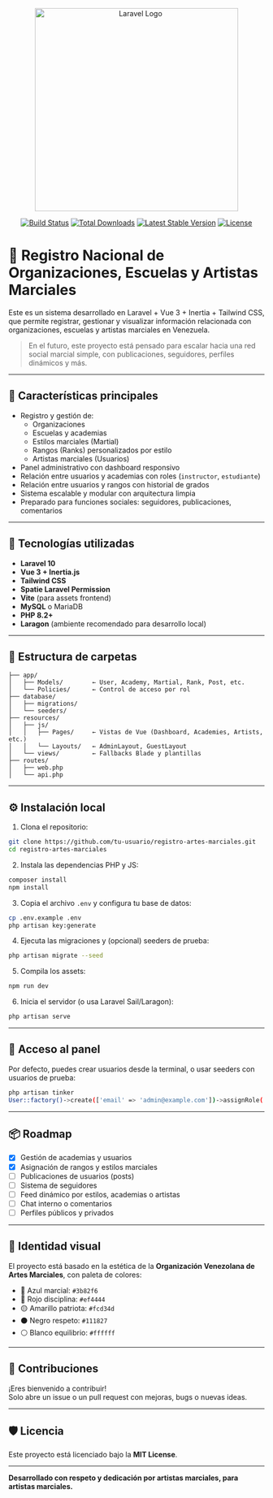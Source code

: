 
<p align="center"><a href="https://laravel.com" target="_blank"><img src="https://raw.githubusercontent.com/laravel/art/master/logo-lockup/5%20SVG/2%20CMYK/1%20Full%20Color/laravel-logolockup-cmyk-red.svg" width="400" alt="Laravel Logo"></a></p>

<p align="center">
<a href="https://github.com/laravel/framework/actions"><img src="https://github.com/laravel/framework/workflows/tests/badge.svg" alt="Build Status"></a>
<a href="https://packagist.org/packages/laravel/framework"><img src="https://img.shields.io/packagist/dt/laravel/framework" alt="Total Downloads"></a>
<a href="https://packagist.org/packages/laravel/framework"><img src="https://img.shields.io/packagist/v/laravel/framework" alt="Latest Stable Version"></a>
<a href="https://packagist.org/packages/laravel/framework"><img src="https://img.shields.io/packagist/l/laravel/framework" alt="License"></a>
</p>

# 🥋 Registro Nacional de Organizaciones, Escuelas y Artistas Marciales

Este es un sistema desarrollado en Laravel + Vue 3 + Inertia + Tailwind CSS, que permite registrar, gestionar y visualizar información relacionada con organizaciones, escuelas y artistas marciales en Venezuela.

> En el futuro, este proyecto está pensado para escalar hacia una red social marcial simple, con publicaciones, seguidores, perfiles dinámicos y más.

---

## 🚀 Características principales

- Registro y gestión de:
  - Organizaciones
  - Escuelas y academias
  - Estilos marciales (Martial)
  - Rangos (Ranks) personalizados por estilo
  - Artistas marciales (Usuarios)
- Panel administrativo con dashboard responsivo
- Relación entre usuarios y academias con roles (`instructor`, `estudiante`)
- Relación entre usuarios y rangos con historial de grados
- Sistema escalable y modular con arquitectura limpia
- Preparado para funciones sociales: seguidores, publicaciones, comentarios

---

## 🧱 Tecnologías utilizadas

- **Laravel 10**
- **Vue 3 + Inertia.js**
- **Tailwind CSS**
- **Spatie Laravel Permission**
- **Vite** (para assets frontend)
- **MySQL** o MariaDB
- **PHP 8.2+**
- **Laragon** (ambiente recomendado para desarrollo local)

---

## 🧭 Estructura de carpetas

```
├── app/
│   ├── Models/        ← User, Academy, Martial, Rank, Post, etc.
│   └── Policies/      ← Control de acceso por rol
├── database/
│   ├── migrations/
│   └── seeders/
├── resources/
│   ├── js/
│   │   ├── Pages/     ← Vistas de Vue (Dashboard, Academies, Artists, etc.)
│   │   └── Layouts/   ← AdminLayout, GuestLayout
│   └── views/         ← Fallbacks Blade y plantillas
├── routes/
│   ├── web.php
│   └── api.php
```

---

## ⚙️ Instalación local

1. Clona el repositorio:

```bash
git clone https://github.com/tu-usuario/registro-artes-marciales.git
cd registro-artes-marciales
```

2. Instala las dependencias PHP y JS:

```bash
composer install
npm install
```

3. Copia el archivo `.env` y configura tu base de datos:

```bash
cp .env.example .env
php artisan key:generate
```

4. Ejecuta las migraciones y (opcional) seeders de prueba:

```bash
php artisan migrate --seed
```

5. Compila los assets:

```bash
npm run dev
```

6. Inicia el servidor (o usa Laravel Sail/Laragon):

```bash
php artisan serve
```

---

## 🧪 Acceso al panel

Por defecto, puedes crear usuarios desde la terminal, o usar seeders con usuarios de prueba:

```bash
php artisan tinker
User::factory()->create(['email' => 'admin@example.com'])->assignRole('Admin');
```

---

## 📦 Roadmap

- [x] Gestión de academias y usuarios
- [x] Asignación de rangos y estilos marciales
- [ ] Publicaciones de usuarios (posts)
- [ ] Sistema de seguidores
- [ ] Feed dinámico por estilos, academias o artistas
- [ ] Chat interno o comentarios
- [ ] Perfiles públicos y privados

---

## 🎨 Identidad visual

El proyecto está basado en la estética de la **Organización Venezolana de Artes Marciales**, con paleta de colores:

- 🔵 Azul marcial: `#3b82f6`
- 🔴 Rojo disciplina: `#ef4444`
- 🟡 Amarillo patriota: `#fcd34d`
- ⚫ Negro respeto: `#111827`
- ⚪ Blanco equilibrio: `#ffffff`

---

## 🤝 Contribuciones

¡Eres bienvenido a contribuir!  
Solo abre un issue o un pull request con mejoras, bugs o nuevas ideas.

---

## 🛡️ Licencia

Este proyecto está licenciado bajo la **MIT License**.

---

**Desarrollado con respeto y dedicación por artistas marciales, para artistas marciales.**
